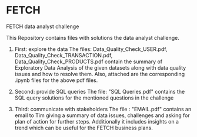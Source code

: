 # FETCH
FETCH data analyst challenge


This Repository contains files with solutions the data analyst challenge.

1) First: explore the data
The files: Data_Quality_Check_USER.pdf, Data_Quality_Check_TRANSACTION.pdf, Data_Quality_Check_PRODUCTS.pdf contain the summary of Exploratory Data Analysis of the given datasets along with data quality issues and how to resolve them.
Also, attached are the corresponding .ipynb files for the above pdf files.

2) Second: provide SQL queries
 The file: "SQL Queries.pdf" contains the SQL query solutions for the mentioned questions in the challenge

3) Third: communicate with stakeholders
The file : "EMAIL.pdf" contains an email to Tim giving a summary of data issues, challenges and asking for plan of action for further steps. Additionally it includes insights on a trend which can be useful for the FETCH business plans.

